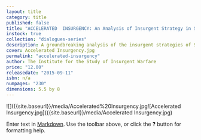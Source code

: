 ```yaml
---
layout: title
category: title
published: false
title: "ACCELERATED  INSURGENCY: An Analysis of Insurgent Strategy in Syria and Iraq"
instock: true
collection: "dialogues-series"
description: A groundbreaking analysis of the insurgent strategies of Syria and Iraq by one of the most rigorous anonymous think tanks in the world.
cover: Accelerated Insurgency.jpg
permalink: "accelerated-insurgency"
author: The Institute for the Study of Insurgent Warfare
price: "12.00"
releasedate: "2015-09-11"
isbn: n/a
numpages: "230"
dimensions: 5.5 by 8
---
```


![]({{site.baseurl}}/media/Accelerated%20Insurgency.jpg![Accelerated Insurgency.jpg]({{site.baseurl}}/media/Accelerated Insurgency.jpg)


Enter text in [Markdown](http://daringfireball.net/projects/markdown/). Use the toolbar above, or click the **?** button for formatting help.
